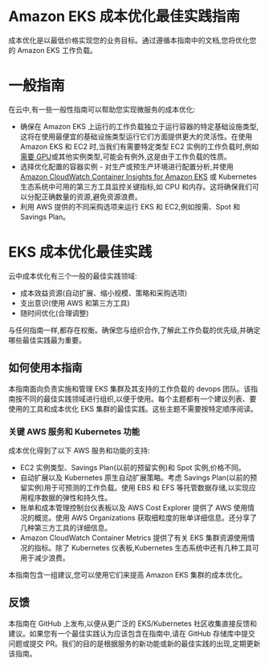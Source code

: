 # Amazon EKS 成本优化最佳实践指南

成本优化是以最低价格实现您的业务目标。通过遵循本指南中的文档,您将优化您的 Amazon EKS 工作负载。

# 一般指南

在云中,有一些一般性指南可以帮助您实现微服务的成本优化:
+ 确保在 Amazon EKS 上运行的工作负载独立于运行容器的特定基础设施类型,这将在使用最便宜的基础设施类型运行它们方面提供更大的灵活性。在使用 Amazon EKS 和 EC2 时,当我们有需要特定类型 EC2 实例的工作负载时,例如[需要 GPU](https://docs.aws.amazon.com/eks/latest/userguide/gpu-ami.html)或其他实例类型,可能会有例外,这是由于工作负载的性质。
+ 选择优化配置的容器实例 - 对生产或预生产环境进行配置分析,并使用 [Amazon CloudWatch Container Insights for Amazon EKS](https://docs.aws.amazon.com/AmazonCloudWatch/latest/monitoring/deploy-container-insights-EKS.html) 或 Kubernetes 生态系统中可用的第三方工具监控关键指标,如 CPU 和内存。这将确保我们可以分配正确数量的资源,避免资源浪费。
+ 利用 AWS 提供的不同采购选项来运行 EKS 和 EC2,例如按需、Spot 和 Savings Plan。

# EKS 成本优化最佳实践

云中成本优化有三个一般的最佳实践领域:

+ 成本效益资源(自动扩展、缩小规模、策略和采购选项)
+ 支出意识(使用 AWS 和第三方工具)
+ 随时间优化(合理调整)

与任何指南一样,都存在权衡。确保您与组织合作,了解此工作负载的优先级,并确定哪些最佳实践最为重要。

## 如何使用本指南

本指南面向负责实施和管理 EKS 集群及其支持的工作负载的 devops 团队。该指南按不同的最佳实践领域进行组织,以便于使用。每个主题都有一个建议列表、要使用的工具和成本优化 EKS 集群的最佳实践。这些主题不需要按特定顺序阅读。

### 关键 AWS 服务和 Kubernetes 功能
成本优化得到了以下 AWS 服务和功能的支持:
+ EC2 实例类型、Savings Plan(以前的预留实例)和 Spot 实例,价格不同。
+ 自动扩展以及 Kubernetes 原生自动扩展策略。考虑 Savings Plan(以前的预留实例)用于可预测的工作负载。使用 EBS 和 EFS 等托管数据存储,以实现应用程序数据的弹性和持久性。
+ 账单和成本管理控制台仪表板以及 AWS Cost Explorer 提供了 AWS 使用情况的概览。使用 AWS Organizations 获取细粒度的账单详细信息。还分享了几种第三方工具的详细信息。
+ Amazon CloudWatch Container Metrics 提供了有关 EKS 集群资源使用情况的指标。除了 Kubernetes 仪表板,Kubernetes 生态系统中还有几种工具可用于减少浪费。

本指南包含一组建议,您可以使用它们来提高 Amazon EKS 集群的成本优化。

## 反馈
本指南在 GitHub 上发布,以便从更广泛的 EKS/Kubernetes 社区收集直接反馈和建议。如果您有一个最佳实践认为应该包含在指南中,请在 GitHub 存储库中提交问题或提交 PR。我们的目的是根据服务的新功能或新的最佳实践的出现,定期更新该指南。